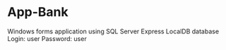 # App-Bank
Windows forms application using SQL Server Express LocalDB database
Login: user
Password: user
